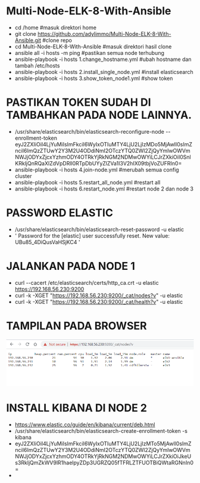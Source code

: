 # Multi-Node-ELK-8-With-Ansible

- cd /home #masuk direktori home
- git clone https://github.com/adylimmo/Multi-Node-ELK-8-With-Ansible.git #clone repo
- cd Multi-Node-ELK-8-With-Ansible #masuk direktori hasil clone
- ansible all -i hosts -m ping #pastikan semua node terhubung 
- ansible-playbook -i hosts 1.change_hostname.yml #ubah hostname dan tambah /etc/hosts
- ansible-playbook -i hosts 2.install_single_node.yml #install elasticsearch
- ansible-playbook -i hosts 3.show_token_node1.yml #show token

# PASTIKAN TOKEN SUDAH DI TAMBAHKAN PADA NODE LAINNYA.

- /usr/share/elasticsearch/bin/elasticsearch-reconfigure-node --enrollment-token eyJ2ZXIiOiI4LjYuMiIsImFkciI6WyIxOTIuMTY4LjU2LjIzMDo5MjAwIl0sImZnciI6ImQzZTUwY2Y3M2U4ODdiNmI2OTczYTQ0ZWI2ZjQyYmIwOWVmNWJjODYxZjcxYzhmODY4OTRkYjRkNGM2NDMwOWYiLCJrZXkiOiI0SnlKRkljQnRQaXlZdVpDRll0RTpDbUYyZlZVa1I3V2hIX09tbjVoZUFRIn0=
- ansible-playbook -i hosts 4.join-node.yml #merubah semua config cluster
- ansible-playbook -i hosts 5.restart_all_node.yml #restart all
- ansible-playbook -i hosts 6.restart_node.yml #restart node 2 dan node 3


# PASSWORD ELASTIC

- /usr/share/elasticsearch/bin/elasticsearch-reset-password -u elastic
- ' Password for the [elastic] user successfully reset.
New value: UBu85_4DiQusVaHSjKC4 '

# JALANKAN PADA NODE 1

- curl --cacert /etc/elasticsearch/certs/http_ca.crt -u elastic https://192.168.56.230:9200
- curl -k -XGET "https://192.168.56.230:9200/_cat/nodes?v" -u elastic
- curl -k -XGET "https://192.168.56.230:9200/_cat/health?v" -u elastic


# TAMPILAN PADA BROWSER

<img src="Screenshot 2023-03-24-151024.png" alt="Alt text" title="Optional title">






#  INSTALL KIBANA DI NODE 2

- https://www.elastic.co/guide/en/kibana/current/deb.html
- /usr/share/elasticsearch/bin/elasticsearch-create-enrollment-token -s kibana 
- eyJ2ZXIiOiI4LjYuMiIsImFkciI6WyIxOTIuMTY4LjU2LjIzMTo5MjAwIl0sImZnciI6ImQzZTUwY2Y3M2U4ODdiNmI2OTczYTQ0ZWI2ZjQyYmIwOWVmNWJjODYxZjcxYzhmODY4OTRkYjRkNGM2NDMwOWYiLCJrZXkiOiJkeUs3RkljQmZkWV9lR1haelpyZDp3UGRZQ05fTFRLZTFUOTBiQWtaRGNnIn0=
- 